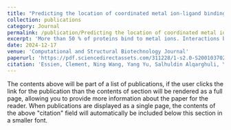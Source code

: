```yaml
---
title: "Predicting the location of coordinated metal ion-ligand binding sites using geometry-aware graph neural networks"
collection: publications
category: Journal
permalink: /publication/Predicting the location of coordinated metal ion-ligand binding sites using geometry-aware graph neural networks
excerpt: 'More than 50 % of proteins bind to metal ions. Interactions between metal ions and proteins, especially coordinated interactions, are essential for biological functions, such as maintaining protein structure and signal transport. Physiological metal-ion binding prediction is pivotal for both elucidating the biological functions of proteins and for the design of new drugs. However, accurately predicting these interactions remains challenging. In this study, we proposed GPred, a novel structure-based method that transforms the 3-dimensional structure of a protein into a point cloud representation and then designs a geometry-aware graph neural network to learn the local structural properties of each amino acid residue under specific ligand-binding supervision. We trained our model to predict the location of coordinated binding sites for five essential metal ions: Zn2+, Ca2+, Mg2+, Mn2+, and Fe2+. We further demonstrated the versatility of GPred by applying transfer learning to predict the binding sites of 2 heavy metal ions, that is, cadmium (Cd2+) and mercury (Hg2+). We achieved greater than 19.62 %, 14.32 %, 36.62 %, and 40.69 % improvement in the area under the precision-recall curve (AUPR) of Zn2+, Ca2+, Mg2+, Mn2+, and Fe2+, respectively, when compared with 6 current accessible state-of-the-art sequence-based or structure-based tools. We also validated the proposed approach on protein structures predicted by AlphaFold2, and its performance was similar to experimental protein structures. In both cases, achieving a low false discovery rate for proteins without annotated ion-binding sites was demonstrated. '
date: 2024-12-17
venue: 'Computational and Structural Biotechnology Journal'
paperurl: 'https://pdf.sciencedirectassets.com/311228/1-s2.0-S2001037024X00021/1-s2.0-S2001037024004410/main.pdf?X-Amz-Security-Token=IQoJb3JpZ2luX2VjEOP%2F%2F%2F%2F%2F%2F%2F%2F%2F%2FwEaCXVzLWVhc3QtMSJIMEYCIQDTl%2BQlnHiTj1h5Sf6TOeJy9gZPoBUY%2FaHgNvd81yrNhgIhAKYWv%2B%2FDeSJ%2Bb1smYJdaVx%2FVp%2Byjt7Y1P0erGjZ0lE3iKrIFCHwQBRoMMDU5MDAzNTQ2ODY1IgyUHY6SKx21vqavuTEqjwUrEsJXVhWCPZ2MVJZp6kUYPQNiydEWC1dlIzJhZ9IL91mV5ZEIEN368SbqeoSemwDxZkM7NEON%2Bx85r%2F%2FGAOJx4YLhEWmOVLKOxzwyd0yI9IeOhXK1hnOTPme%2BkH2q5%2BRiI85m%2FYJ88bqk6j%2FI6kw3csmzxm9APa3UVG8EEBsuVsdvkRsR3NWoUY9XbZtSvdoGPayjF3z5ZhCdZOvUf0brH8%2F5fQleax31nyWATsV%2B5QTZQ1Zz5tpQC3qRKulxVCLV%2FsC%2B0NuXlB7RmCu3e4r1lFdJ0LK%2BcPkA6OCf5TqEHa%2FFLg6Xf7bvRpSmPYX2tJWG1JdJ289efVhlH4NwCxKPD36RyMvfD6hv1FVQS%2BGNxcBtYKrQFP5WqMrp0Dy%2BP7tGAr7d0SaI%2FC3BgU7ZkCKZl4DJEP9qlv8OOBJlHI6B9WPPWjKDWvy3rLGcDXkYeIfgDuZ%2BJoZwC5nshVZgBM8dzPhsCUoHS6qUzrnnyn0rNPdvWjPaCbnwRc3p6IKf%2BABbCbhJI3pKMk2Bc8KaDRGw8PRMIOmmXWkbe%2FdkOE5qBkfmgWPVFj3Nw%2FHNjx%2FLoy81KpGy2FdLnnqXmsHDizQUIeXwkSnOi3eu1bMx%2Fkrc63v8uqdDDkWqZNzhKlZafdXXw1mpNqtTiBvfxpdwVkyk9MvQZjFNaeGAQJ1ipDuX5GUSdpXcESNQz%2F0lAuhcpKZOsHyJ35yubChKvtvWuVC4hjuPk66ADMgvwzNelbrecX05KDZZLvZZmER8aEh%2F3aMvFR1bT9C0cr%2BO%2BIcruxp%2BFbQQDhdlbPaY06R2O%2Bbjs0u48Gi0sGtcPStKyN9S1f1ZdTnoAtmuV%2FppRDcD7tOY%2BGPaKmr%2Ft8noXMleX5jIMIOVv8AGOrABGoX7Mzjk7NqO%2Fph8TU1Brx9cyhx8Op2%2F7tyx8rK7f%2Fma0TJG%2BKQIHkgUwlKRa34BSWPy0vVSvnZCZSBEillW5yQBKhuLjWBbJxCoYWpGU2rV3D5v6P0zPfIgoWXeCjuiNkGPzhTMpjF%2B4D94biLbNR2C6sDtaZHe0u9pgDIa3sp2BUbT%2F11IXNzo5hJPmmpuD6F4zCcgmBo9ft7lGuMjFKSUPZoXaN8k3eW7q18OSlw%3D&X-Amz-Algorithm=AWS4-HMAC-SHA256&X-Amz-Date=20250428T192223Z&X-Amz-SignedHeaders=host&X-Amz-Expires=300&X-Amz-Credential=ASIAQ3PHCVTYTPQOOQ37%2F20250428%2Fus-east-1%2Fs3%2Faws4_request&X-Amz-Signature=92600e5a763d60790289c282ee7f900e886ff5c737da8d497a9b5b98089ecee0&hash=04f5505af076c011e8996f12d88265394c47a732752c2b195a5a32af6b566b8f&host=68042c943591013ac2b2430a89b270f6af2c76d8dfd086a07176afe7c76c2c61&pii=S2001037024004410&tid=spdf-8b30cd93-8b11-4769-8376-a8199c42920f&sid=2780609b9c52574fc2594bd56ae8e09341cdgxrqa&type=client&tsoh=d3d3LnNjaWVuY2VkaXJlY3QuY29t&rh=d3d3LnNjaWVuY2VkaXJlY3QuY29t&ua=0f105d5c565707065d51&rr=9378ed96eb9e6b56&cc=us'
citation: 'Essien, Clement, Ning Wang, Yang Yu, Salhuldin Alqarghuli, Yongfang Qin, Negin Manshour, Fei He, and Dong Xu. "Predicting the location of coordinated metal ion-ligand binding sites using geometry-aware graph neural networks." Computational and Structural Biotechnology Journal 27 (2025): 137-148.'
---
```


The contents above will be part of a list of publications, if the user clicks the link for the publication than the contents of section will be rendered as a full page, allowing you to provide more information about the paper for the reader. When publications are displayed as a single page, the contents of the above "citation" field will automatically be included below this section in a smaller font.

